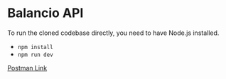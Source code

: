 # Balancio API

To run the cloned codebase directly, you need to have Node.js installed.

  - `npm install`
  - `npm run dev`


[Postman Link](https://restless-comet-2655.postman.co/workspace/c009583e-99ed-4683-8f8b-1e1aaa70b6e5)